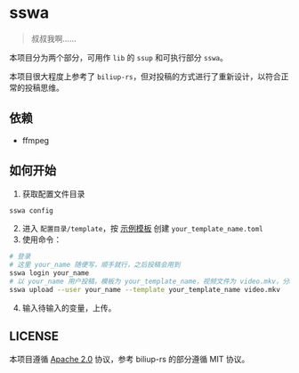 # sswa

> 叔叔我啊……

本项目分为两个部分，可用作 `lib` 的 `ssup` 和可执行部分 `sswa`。

本项目很大程度上参考了 `biliup-rs`，但对投稿的方式进行了重新设计，以符合正常的投稿思维。

## 依赖

- ffmpeg

## 如何开始

1. 获取配置文件目录

```bash
sswa config
```

2. 进入 `配置目录/template`，按 [示例模板](examples/templates/mrrj.toml) 创建 `your_template_name.toml`
3. 使用命令：

```bash
# 登录
# 这里 your_name 随便写，顺手就行，之后投稿会用到
sswa login your_name
# 以 your_name 用户投稿，模板为 your_template_name，视频文件为 video.mkv，分P名为 video
sswa upload --user your_name --template your_template_name video.mkv
```

4. 输入待输入的变量，上传。

## LICENSE

本项目遵循 [Apache 2.0](LICENSE) 协议，参考 biliup-rs 的部分遵循 MIT 协议。